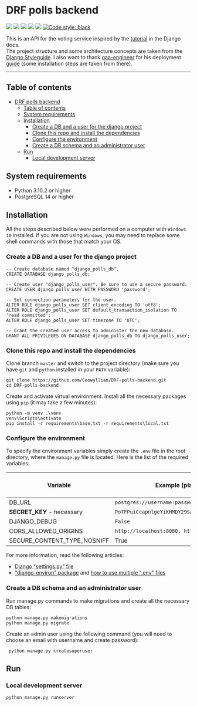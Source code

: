 # DRF polls backend

[![](https://github.com/Ceowyllian/DRF-polls-backend/actions/workflows/django.yml/badge.svg)](https://github.com/Ceowyllian/DRF-polls-backend/actions/workflows/django.yml)
[![](https://codecov.io/gh/Ceowyllian/DRF-polls-backend/branch/master/graph/badge.svg?token=DDAU4GIT09)](https://codecov.io/gh/Ceowyllian/DRF-polls-backend)
[![](https://img.shields.io/github/license/Ceowyllian/DRF-polls-backend?color=blue&label=License)](https://github.com/Ceowyllian/DRF-polls-backend/blob/master/LICENSE)
[![](https://img.shields.io/github/pipenv/locked/dependency-version/Ceowyllian/DRF-polls-backend/django?label=Django)](https://www.djangoproject.com)
[![](https://img.shields.io/github/pipenv/locked/dependency-version/Ceowyllian/DRF-polls-backend/djangorestframework?label=REST+Framework)](https://www.django-rest-framework.org/)
[![Code style: black](https://img.shields.io/badge/code%20style-black-000000.svg?label=Code+style)](https://github.com/psf/black)

This is an API for the voting service inspired by
the [tutorial](https://docs.djangoproject.com/en/4.1/intro/tutorial01/) in the Django docs.  
The project structure and some architecture concepts are taken from
the [Django Styleguide](https://github.com/HackSoftware/Django-Styleguide).
I also want to thank [qaa-engineer](https://github.com/qaa-engineer/) for his deployment
[guide](https://github.com/qaa-engineer/deploy-django) (some installation steps are taken from there).
___

## Table of contents

<!-- TOC -->

* [DRF polls backend](#drf-polls-backend)
    * [Table of contents](#table-of-contents)
    * [System requirements](#system-requirements)
    * [Installation](#installation)
        * [Create a DB and a user for the django project](#create-a-db-and-a-user-for-the-django-project)
        * [Clone this repo and install the dependencies](#clone-this-repo-and-install-the-dependencies)
        * [Configure the environment](#configure-the-environment)
        * [Create a DB schema and an administrator user](#create-a-db-schema-and-an-administrator-user)
    * [Run](#run)
        * [Local development server](#local-development-server)

<!-- TOC -->

## System requirements

- Python 3.10.2 or higher
- PostgreSQL 14 or higher

## Installation

All the steps described below were performed on a computer with `Windows 10` installed. If you are not using `Windows`,
you may need to replace some shell commands with those that match your OS.

### Create a DB and a user for the django project

```postgresql
-- Create database named "django_polls_db".
CREATE DATABASE django_polls_db;

-- Create user "django_polls_user". Be sure to use a secure password.
CREATE USER django_polls_user WITH PASSWORD 'password';

-- Set connection parameters for the user.
ALTER ROLE django_polls_user SET client_encoding TO 'utf8';
ALTER ROLE django_polls_user SET default_transaction_isolation TO 'read committed';
ALTER ROLE django_polls_user SET timezone TO 'UTC';

-- Grant the created user access to administer the new database.
GRANT ALL PRIVILEGES ON DATABASE django_polls_db TO django_polls_user;
```

### Clone this repo and install the dependencies

Clone branch `master` and switch to the project directory (make sure you have `git` and `python` installed in
your `PATH` variable):

```shell
git clone https://github.com/Ceowyllian/DRF-polls-backend.git
cd DRF-polls-backend
```

Create and activate virtual environment. Install all the necessary packages using `pip` (it may take a few minutes):

```shell
python -m venv .\venv
venv\Scripts\activate
pip install -r requirements\base.txt -r requirements\local.txt
```

### Configure the environment

To specify the environment variables simply create the `.env` file in the root directory, where the `manage.py` file is
located. Here is the list of the required variables:

| Variable                    | Example (plain text)                             | Default (Python value) |
|-----------------------------|--------------------------------------------------|------------------------|
| DB_URL                      | `postgres://username:password@host:port/db_name` | `None`                 |
| **SECRET_KEY** - necessary  | `PoTFPuiCcapnlgeYiKHMDY29SAlUj4lWkYBKOtztVDN`    | `None`                 |
| DJANGO_DEBUG                | `False`                                          | `False`                |
| CORS_ALLOWED_ORIGINS        | `http://localhost:8080, https://example.com `    | `[]`                   |
| SECURE_CONTENT_TYPE_NOSNIFF | True                                             | True                   |

For more information, read the following articles:

- [Django "settings.py" file](https://docs.djangoproject.com/en/4.1/topics/settings/)
- ["django-environ" package](https://django-environ.readthedocs.io/en/latest/index.html)
  and [how to use multiple ".env" files](https://django-environ.readthedocs.io/en/latest/index.html)

### Create a DB schema and an administrator user

Run manage.py commands to make migrations and create all the necessary DB tables:

```shell
python manage.py makemigrations
python manage.py migrate
```

Create an admin user using the following command (you will need to choose an email with username and create password):

```shell
 python manage.py createsuperuser
```

## Run

### Local development server

```shell
python manage.py runserver
```
